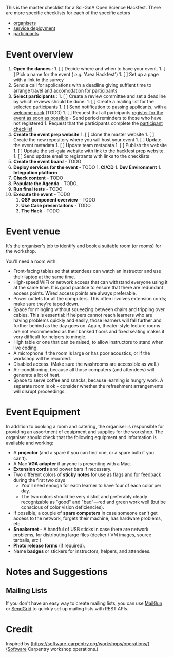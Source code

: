 This is the master checklist for a Sci-GaIA Open Science Hackfest. There are more specific checklists for each of the specific actors

  * [organisers](organisers/checklist.md)
  * [service deployment](services/checklist.md)
  * [participants](participants/checklist.md)

# Event overview

  1. **Open the dances** :
    1. [ ] Decide where and when to have your event.
    1. [ ] Pick a name for the event ( _e.g._ 'Area Hackfest')
    1. [ ] Set up a page with a link to the survey
  1. Send a call for applications with a deadline giving suffient time to arrange travel and accomodation for participants
  1. **Select participants** :
    1. [ ] Create a review committee and set a deadline by which reviews should be done.
    1. [ ] Create a mailing list for the selected [participants](#MailingList)
    1. [ ] Send notification to passing applicants, with a [welcome pack](participants/welcome-pack.md) (TODO)
    1. [ ] Request that all paricipants [register for the event as soon as possible](#registration) - Send period reminders to those who have not registered
    1. Request that the participants complete the [participant checklist](participants/checklist.md)
  1. **Create the event prep website**
    1. [ ] clone the master website
    1. [ ] Create the new repository where you will host your event
    1. [ ] Update the event metadata
    1. [ ] Update team metadata
    1. [ ] Publish the website
    1. [ ] Update the sci-gaia website with link to the hackfest prep website.
    1. [ ] Send update email to registrants with links to the checklists
  1. **Create the event board** - TODO
  1. **Deploy services for the event** - TODO
    1. **CI/CD**
    1. **Dev Environment**
    1. **Integration platform**
  1. **Check content** - TODO
  1. **Populate the Agenda** - TODO.
  1. **Run final tests** - TODO
  1. **Execute the event** - TODO
      1. **OSP component overview** - TODO
      1. **Use Case presentaitons** - TODO
      1. **The Hack** - TODO

# Event venue

It's the organiser's job to identify and book a suitable room (or rooms) for the workshop.

You'll need a room with:

  * Front-facing tables so that attendees can watch an instructor and use their laptop at the same time.
  * High-speed WiFi or network access that can withstand everyone using it at the same time. It is good practice to ensure that there are redundant access points. Wired access points are always preferable.
  * Power outlets for all the computers. This often involves extension cords; make sure they're taped down.
  * Space for mingling without squeezing between chairs and tripping over cables. This is essential: if helpers cannot reach learners who are having problems quickly and easily, those learners will fall further and further behind as the day goes on. Again, theater-style lecture rooms are not recommended as their banked floors and fixed seating makes it very difficult for helpers to mingle.
  * High table or one that can be raised, to allow instructors to stand when live coding.
  * A microphone if the room is large or has poor acoustics, or if the workshop will be recorded.
  * Disabled access. (Make sure the washrooms are accessible as well.)
  * Air-conditioning, because all those computers (and attendees) will generate a lot of heat.
  * Space to serve coffee and snacks, because learning is hungry work. A separate room is ok - consider whether the refreshment arrangements will disrupt proceedings.

# Event Equipment

In addition to booking a room and catering, the organiser is responsible for providing an assortment of equipment and supplies for the workshop. The organiser should check that the following equipment and information is available and working:

  * A **projector** (and a spare if you can find one, or a spare bulb if you can't).
  * A Mac **VGA adapter** if anyone is presenting with a Mac.
  * **Extension cords** and power bars if necessary.
  * Two different colors of **sticky notes** for use as flags and for feedback during the first two days
    - You'll need enough for each learner to have four of each color per day.
    - The two colors should be very distict and preferably clearly recognizable as "good" and "bad"—red and green work well (but be conscious of color vision deficiencies).
  * If possible, a couple of **spare computers** in case someone can't get access to the network, forgets their machine, has hardware problems, etc.
  * **Sneakernet** - A handful of USB sticks in case there are network problems, for distributing large files (docker / VM images, source tarballs, _etc_ )
  * **Photo release forms** (if required).
  * Name **badges** or stickers for instructors, helpers, and attendees.

# Notes and Suggestions


## Mailing Lists <a id="MailingList"></a>
If you don't have an easy way to create mailing lists, you can use [MailGun](http://www.mailgun.com/) or [SendGrid](https://sendgrid.com/) to quickly set up mailing lists with REST APIs.

# Credit

Inspired by [https://software-carpentry.org/workshops/operations/](Software Carpentry workshop operations.)
